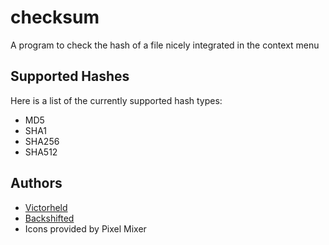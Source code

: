 checksum
========

A program to check the hash of a file nicely integrated in the context menu

## Supported Hashes ##
Here is a list of the currently supported hash types:

* MD5
* SHA1
* SHA256
* SHA512

## Authors ##
* [Victorheld](https://github.com/victorheld/)
* [Backshifted](https://github.com/backshifted/)
* Icons provided by Pixel Mixer
